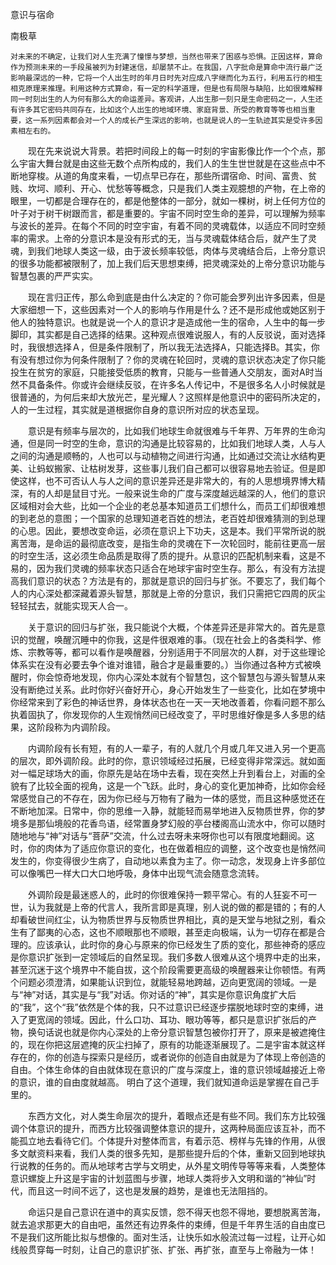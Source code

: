 意识与宿命

南极草


    对未来的不确定，让我们对人生充满了憧憬与梦想，当然也带来了困惑与恐惧。正因这样，算命作为预测未来的一手段虽被列为封建迷信，却屡禁不止。在我国，八字批命是算命中流行最广泛影响最深远的一种，它将一个人出生时的年月日时先对应成八字继而化为五行，利用五行的相生相克原理来推理。利用这种方式算命，有一定的科学道理，但是也有局限与缺陷，比如很难解释同一时刻出生的人为何有那么大的命运差异。客观讲，人出生那一刻只是生命密码之一，人生还有许多其它密码共同存在，比如这个人出生的地域环境、家庭背景、所受的教育等等也相当重要，这一系列因素都会对一个人的成长产生深远的影响，也就是说人的一生轨迹其实是受许多因素相左右的。

　　现在先来说说大背景。若把时间段上的每一时刻的宇宙影像比作一个个点，那么宇宙大舞台就是由这些无数个点所构成的，我们人的生生世世就是在这些点中不断地穿梭。从道的角度来看，一切点早已存在，那些所谓宿命、时间、富贵、贫贱、坎坷、顺利、开心、忧愁等等概念，只是我们人类主观臆想的产物，在上帝的眼里，一切都是合理存在的，都是他整体的一部分，就如一棵树，树上任何方位的叶子对于树干树跟而言，都是重要的。宇宙不同时空生命的差异，可以理解为频率与波长的差异。在每个不同的时空宇宙，有着不同的灵魂载体，以适应不同时空频率的需求。上帝的分意识本是没有形式的无，当与灵魂载体结合后，就产生了灵魂，到我们地球人类这一级，由于波长频率较低，肉体与灵魂结合后，上帝分意识的很多功能都被限制了，加上我们后天思想束缚，把灵魂深处的上帝分意识功能与智慧包裹的严严实实。

　　现在言归正传，那么命到底是由什么决定的？你可能会罗列出许多因素，但是大家细想一下，这些因素对一个人的影响与作用是什么？还不是形成他或她区别于他人的独特意识。也就是说一个人的意识才是造成他一生的宿命，人生中的每一步脚印，其实都是自己选择的结果。这种观点很难说服人，有的人反驳说，面对选择时，我很想选择Ａ，但是条件限制了，所以我无法选择A，只能选择B。其实，你有没有想过你为何条件限制了？你的灵魂在轮回时，灵魂的意识状态决定了你只能投生在贫穷的家庭，只能接受低质的教育，只能与一些普通人交朋友，面对A时当然不具备条件。你或许会继续反驳，在许多名人传记中，不是很多名人小时候就是很普通的，为何后来却大放光芒，星光耀人？这照样是他意识中的密码所决定的，人的一生过程，其实就是道根据你自身的意识所对应的状态呈现。

　　意识是有频率与层次的，比如我们地球生命就很难与千年界、万年界的生命沟通，但是同一时空的生命，意识的沟通是比较容易的，比如我们地球人类，人与人之间的沟通是顺畅的，人也可以与动植物之间进行沟通，比如通过交流让水结构更美、让蚂蚁搬家、让枯树发芽，这些事儿我们自己都可以很容易地去验证。但是即使这样，也不可否认人与人之间的意识差异还是非常大的，有的人思想境界博大精深，有的人却是鼠目寸光。一般来说生命的广度与深度越远越深的人，他们的意识区域相对会大些，比如一个企业的老总基本知道员工们想什么，而员工们却很难想的到老总的意图；一个国家的总理知道老百姓的想法，老百姓却很难猜测的到总理的心思。因此，要想改变命运，必须在意识上下功夫，这是本。我们平常所说的脱离苦海，是命运的最彻底改变，是指生命的灵魂在下一次轮回时，能前往更高一层的时空生活，这必须生命品质是取得了质的提升。从意识的匹配机制来看，这是不易的，因为我们灵魂的频率状态只适合在地球宇宙时空生存。那么，有没有方法提高我们意识的状态？方法是有的，那就是意识的回归与扩张。不要忘了，我们每个人的内心深处都深藏着源头智慧，那就是上帝的分意识，我们只需把它四周的灰尘轻轻拭去，就能实现天人合一。

　　关于意识的回归与扩张，我只能说个大概，个体差异还是非常大的。首先是意识的觉醒，唤醒沉睡中的你我，这是件很艰难的事。（现在社会上的各类科学、修炼、宗教等等，都可以看作是唤醒器，分别适用于不同层次的人群，对于这些理论体系实在没有必要去争个谁对谁错，融合才是最重要的。）当你通过各种方式被唤醒时，你会惊奇地发现，你内心深处本就有个智慧包，这个智慧包与源头智慧从来没有断绝过关系。此时你好兴奋好开心，身心开始发生了一些变化，比如在梦境中你经常来到了彩色的神话世界，身体状态也在一天一天地改善着，你看问题不那么执着固执了，你发现你的人生观悄然间已经改变了，平时思维好像是多人多思的结果，这阶段称为内调阶段。

　　内调阶段有长有短，有的人一辈子，有的人就几个月或几年又进入另一个更高的层次，即外调阶段。此时的你，意识领域经过拓展，已经变得非常深远。就如面对一幅足球场大的画，你原先是站在场中去看，现在突然上升到看台上，对画的全貌有了比较全面的视角，这是一个飞跃。此时，身心的变化更加神奇，比如你会经常感觉自己的不存在，因为你已经与万物有了融为一体的感觉，而且这种感觉还在不断地加深。日常中，你的思维一入静，就能轻而易举地进入反物质世界，你的梦境多是那仙境般的花香鸟语，经常置身梦幻般的亭台楼阁高山流水中，你可以随时随地地与“神”对话与“菩萨”交流，什么过去呀未来呀你也可以有限度地翻阅。这时，你的肉体为了适应你意识的变化，也在做着相应的调整，这个改变也是悄然间发生的，你变得很少生病了，自动地以素食为主了。你一动念，发现身上许多部位可以像嘴巴一样大口大口地呼吸，身体中出现气流会随意念流转。

　　外调阶段是最迷惑人的，此时的你很难保持一颗平常心。有的人狂妄不可一世，认为我就是上帝的代言人，我所言即是真理，别人说的做的都是错的；有的人却看破世间红尘，认为物质世界与反物质世界相比，真的是天堂与地狱之别，看众生有了鄙夷的心态，这也不顺眼那也不顺眼，甚至走向极端，认为一切存在都是合理的。应该承认，此时你的身心与原来的你已经发生了质的变化，那些神奇的感应是你意识扩张到一定领域后的自然呈现。我们多数人很难从这个境界中走的出来，甚至沉迷于这个境界中不能自拔，这个阶段需要更高级的唤醒器来让你顿悟。有两个问题必须澄清，如果能认识到位，就能轻易地跨越，迈向更宽阔的领域。一是与“神”对话，其实是与“我”对话。你对话的“神”，其实是你意识角度扩大后的“我”，这个“我”依然是个体的我，只不过意识已经逐步摆脱地球时空的束缚，进入了更宽阔的领域。因此，什么口功、耳功、眼功等等，都只是意识扩张后的产物，换句话说也就是你内心深处的上帝分意识智慧包被你打开了，原来是被遮掩住的，现在你把这层遮掩的灰尘扫掉了，原有的功能逐渐展现了。二是宇宙本就这样存在的，你的创造与探索只是经历，或者说你的创造自由就是为了体现上帝创造的自由。个体生命体的自由就体现在意识的广度与深度上，谁的意识领域越接近上帝的意识，谁的自由度就越高。 明白了这个道理，我们就知道命运是掌握在自己手里的。

　　东西方文化，对人类生命层次的提升，着眼点还是有些不同。我们东方比较强调个体意识的提升，而西方比较强调整体意识的提升，这两种局面应该互补，而不能孤立地去看待它们。个体提升对整体而言，有着示范、榜样与先锋的作用，从很多文献资料来看，我们人类的很多先知，是那些提升后的个体，重新又回到地球执行说教的任务的。而从地球考古学与文明史，从外星文明传导等等来看，人类整体意识螺旋上升这是宇宙的计划蓝图与步骤，地球人类将步入文明和谐的“神仙”时代，而且这一时间不远了，这也是发展的趋势，是谁也无法阻挡的。

　　命运只是自己意识在道中的真实反馈，怨不得天也怨不得地，要想脱离苦海，就去追求那更大的自由吧，虽然还有边界条件的束缚，但是千年界生活的自由度已不是我们这所能比拟与想像的。面对生活，让快乐如水般流过每一过程，让开心如线般贯穿每一时刻，让自己的意识扩张、扩张、再扩张，直至与上帝融为一体！



